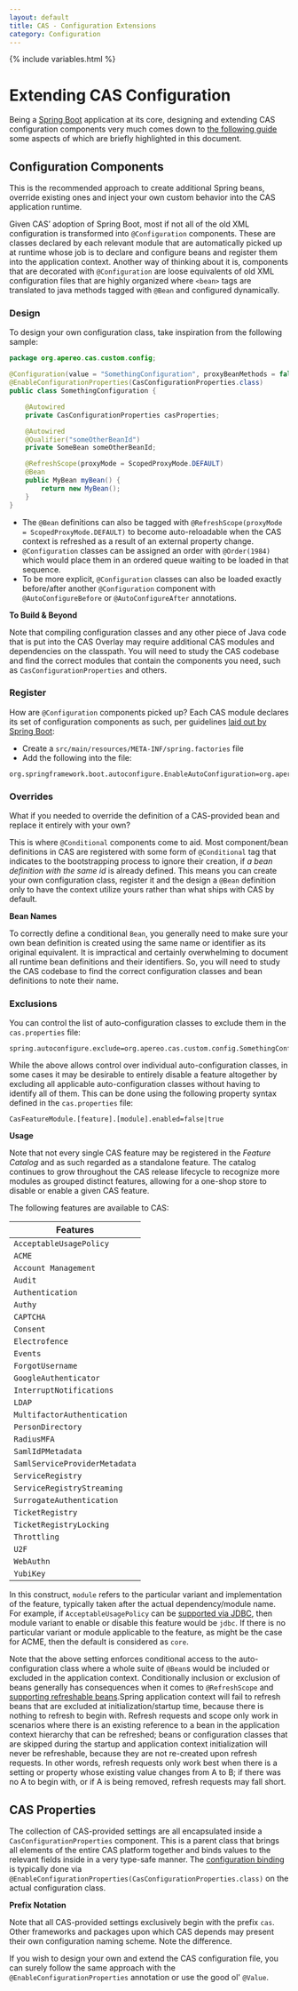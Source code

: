 ```yaml
---
layout: default
title: CAS - Configuration Extensions
category: Configuration
---
```


{% include variables.html %}

# Extending CAS Configuration

Being a [Spring Boot](https://github.com/spring-projects/spring-boot) application at its core, designing and extending CAS configuration components 
very much comes down to [the following guide](https://docs.spring.io/spring-boot/docs/current/reference/html/) some aspects 
of which are briefly highlighted in this document.

## Configuration Components

This is the recommended approach to create additional Spring beans, override existing ones and inject your own 
custom behavior into the CAS application runtime.

Given CAS’ adoption of Spring Boot, most if not all of the old XML configuration is transformed into `@Configuration` 
components. These are classes declared by each relevant module that are automatically picked up at runtime whose job 
is to declare and configure beans and register them into the application context. Another way of thinking about it 
is, components that are decorated with `@Configuration` are loose equivalents of old XML configuration files that 
are highly organized where `<bean>` tags are translated to java methods tagged with `@Bean` and configured dynamically.

### Design

To design your own configuration class, take inspiration from the following sample:

```java
package org.apereo.cas.custom.config;

@Configuration(value = "SomethingConfiguration", proxyBeanMethods = false)
@EnableConfigurationProperties(CasConfigurationProperties.class)
public class SomethingConfiguration {

    @Autowired
    private CasConfigurationProperties casProperties;

    @Autowired
    @Qualifier("someOtherBeanId")
    private SomeBean someOtherBeanId;

    @RefreshScope(proxyMode = ScopedProxyMode.DEFAULT)
    @Bean
    public MyBean myBean() {
        return new MyBean();
    }
} 
```

- The `@Bean` definitions can also be tagged with `@RefreshScope(proxyMode = ScopedProxyMode.DEFAULT)` to become auto-reloadable when the CAS 
  context is refreshed as a result of an external property change.
- `@Configuration` classes can be assigned an order with `@Order(1984)` which would place 
  them in an ordered queue waiting to be loaded in that sequence.
- To be more explicit, `@Configuration` classes can also be loaded exactly before/after 
  another `@Configuration` component with `@AutoConfigureBefore` or `@AutoConfigureAfter` annotations.

<div class="alert alert-info"><strong>To Build & Beyond</strong><p>Note that compiling configuration classes and any other
piece of Java code that is put into the CAS Overlay may require additional CAS modules and dependencies on the classpath. You will need
to study the CAS codebase and find the correct modules that contain the components you need, such 
as <code>CasConfigurationProperties</code> and others.</p></div>

### Register

How are `@Configuration` components picked up? Each CAS module declares its set of configuration components as such, 
per guidelines [laid out by Spring Boot](https://docs.spring.io/spring-boot/docs/current/reference/html/):

- Create a `src/main/resources/META-INF/spring.factories` file
- Add the following into the file:

```properties
org.springframework.boot.autoconfigure.EnableAutoConfiguration=org.apereo.cas.custom.config.SomethingConfiguration
```

### Overrides

What if you needed to override the definition of a CAS-provided bean and replace it entirely with your own?

This is where `@Conditional` components come to aid. Most component/bean definitions in CAS are registered 
with some form of `@Conditional` tag that indicates to the bootstrapping process to ignore their 
creation, if *a bean definition with the same id* is already defined. This means you can create 
your own configuration class, register it and the design a `@Bean` definition only to have the 
context utilize yours rather than what ships with CAS by default.

<div class="alert alert-info"><strong>Bean Names</strong><p>To correctly define a conditional <code>Bean</code>, 
you generally need to make sure your own bean definition is created using the same name or identifier as its original equivalent. 
It is impractical and certainly overwhelming to document all runtime bean definitions and their identifiers. So, you will
need to study the CAS codebase to find the correct configuration classes and bean definitions to note their name.</p></div>

### Exclusions

You can control the list of auto-configuration classes to exclude them in the `cas.properties` file:

```properties
spring.autoconfigure.exclude=org.apereo.cas.custom.config.SomethingConfiguration
```
     
While the above allows control over individual auto-configuration classes, in some cases it may be desirable
to entirely disable a feature altogether by excluding all applicable auto-configuration classes without having to
identify all of them. This can be done using the following property syntax defined in the `cas.properties` file:

```properties
CasFeatureModule.[feature].[module].enabled=false|true
```

<div class="alert alert-info mt-3"><strong>Usage</strong><p>Note that not every single CAS feature may be registered in the <i>Feature Catalog</i> and as such regarded as a standalone feature. The catalog continues to grow throughout the CAS release lifecycle to recognize more modules as grouped distinct features, allowing for a one-shop store to disable or enable a given CAS feature.</p></div>


The following features are available to CAS:

| Features                      | 
|-------------------------------|
| `AcceptableUsagePolicy`       |
| `ACME`                        |
| `Account Management`          |
| `Audit`                       |
| `Authentication`              |
| `Authy`                       |
| `CAPTCHA`                     |
| `Consent`                     |
| `Electrofence`                |
| `Events`                      |
| `ForgotUsername`              |
| `GoogleAuthenticator`         |
| `InterruptNotifications`      |
| `LDAP`                        |
| `MultifactorAuthentication`   |
| `PersonDirectory`             |
| `RadiusMFA`                   |
| `SamlIdPMetadata`             |
| `SamlServiceProviderMetadata` |
| `ServiceRegistry`             |
| `ServiceRegistryStreaming`    |
| `SurrogateAuthentication`     |
| `TicketRegistry`              |
| `TicketRegistryLocking`       |
| `Throttling`                  |
| `U2F`                         |
| `WebAuthn`                    |
| `YubiKey`                     |

In this construct, `module` refers to the particular variant and implementation of the feature, typically taken after the
actual dependency/module name. For example, if `AcceptableUsagePolicy` can be [supported via JDBC](../webflow/Webflow-Customization-AUP-JDBC.html), then module variant to enable or disable this feature would be `jdbc`. If there is no particular variant or module applicable to the feature, as might be the case for ACME, then the default is considered as `core`.

Note that the above setting enforces conditional access to the auto-configuration class where a whole suite of `@Bean`s would be included
or excluded in the application context. Conditionally inclusion or exclusion of beans generally has consequences when it comes to 
`@RefreshScope` and [supporting refreshable beans](Configuration-Management-Reload.html).Spring application context will fail to refresh beans that are excluded at initialization/startup time, because there is nothing to refresh to begin with. Refresh requests and scope only work in scenarios where there is an existing reference to a bean in the application context hierarchy that can be refreshed; beans or configuration classes that are skipped during the startup and application context initialization will never be refreshable, because they are not re-created upon refresh requests. In other words, refresh requests only work best when there is a setting or property whose existing value changes from A to B; if there was no A to begin with, or if A is being removed, refresh requests may fall short.

## CAS Properties

The collection of CAS-provided settings are all encapsulated 
inside a `CasConfigurationProperties` component. This is a parent class that brings all elements of the 
entire CAS platform together and binds values to the relevant fields inside in a 
very type-safe manner. The [configuration binding](Configuration-Server-Management.html) is 
typically done via `@EnableConfigurationProperties(CasConfigurationProperties.class)` on the actual configuration class. 

<div class="alert alert-info"><strong>Prefix Notation</strong><p>Note that all CAS-provided settings 
exclusively begin with the prefix <code>cas</code>. Other frameworks and packages upon which CAS
depends may present their own configuration naming scheme. Note the difference.</p></div>

If you wish to design your own and extend the CAS configuration file, you can surely follow 
the same approach with the `@EnableConfigurationProperties` annotation or use the good ol' `@Value`.
